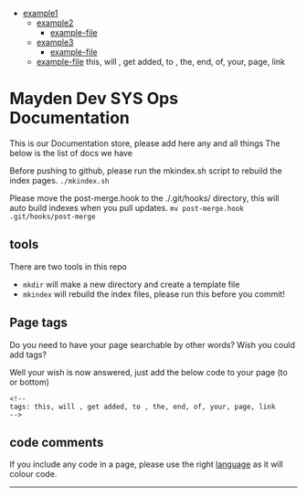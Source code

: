 
- [example1](example1/README.md)
  - [example2](example1/example2)
    - [example-file](example1/example2/example-file.md)
  - [example3](example1/example3)
    - [example-file](example1/example3/example-file.md)
  - [example-file](example1/example-file.md) this, will , get added, to , the, end, of, your, page, link


# Mayden Dev SYS Ops Documentation

This is our Documentation store, please add here any and all things
The below is the list of docs we have

Before pushing to github, please run the mkindex.sh script to rebuild the index pages. `./mkindex.sh`

Please move the post-merge.hook to the ./.git/hooks/ directory,
this will auto build indexes when you pull updates. `mv post-merge.hook .git/hooks/post-merge`

## tools

There are two tools in this repo

- `mkdir` will make a new directory and create a template file
- `mkindex` will rebuild the index files, please run this before you commit!

## Page tags

Do you need to have your page searchable by other words?
Wish you could add tags?

Well your wish is now answered, just add the below code to your page (to or bottom)

```
<!--
tags: this, will , get added, to , the, end, of, your, page, link
-->
```

## code comments

If you include any code in a page, please use the right [language](https://github.com/github/linguist/blob/master/lib/linguist/languages.yml) as it will colour code.

----
